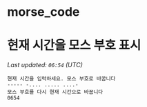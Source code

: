 # morse_code
# 현재 시간을 모스 부호 표시
<!-- MORSE_TIME_START -->
_Last updated: `06:54` (UTC)_

```
현재 시간을 입력하세요. 모스 부호로 바꿉니다
----- -.... ..... ....-
모스 부호를 다시 현재 시간으로 바꿉니다
0654
```
<!-- MORSE_TIME_END -->
